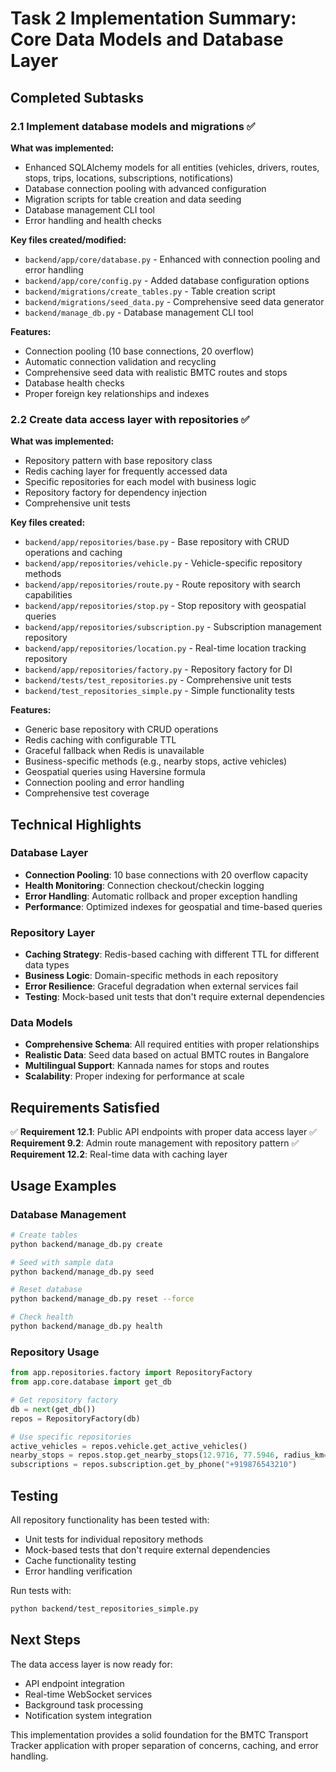 # Task 2 Implementation Summary: Core Data Models and Database Layer

## Completed Subtasks

### 2.1 Implement database models and migrations ✅

**What was implemented:**
- Enhanced SQLAlchemy models for all entities (vehicles, drivers, routes, stops, trips, locations, subscriptions, notifications)
- Database connection pooling with advanced configuration
- Migration scripts for table creation and data seeding
- Database management CLI tool
- Error handling and health checks

**Key files created/modified:**
- `backend/app/core/database.py` - Enhanced with connection pooling and error handling
- `backend/app/core/config.py` - Added database configuration options
- `backend/migrations/create_tables.py` - Table creation script
- `backend/migrations/seed_data.py` - Comprehensive seed data generator
- `backend/manage_db.py` - Database management CLI tool

**Features:**
- Connection pooling (10 base connections, 20 overflow)
- Automatic connection validation and recycling
- Comprehensive seed data with realistic BMTC routes and stops
- Database health checks
- Proper foreign key relationships and indexes

### 2.2 Create data access layer with repositories ✅

**What was implemented:**
- Repository pattern with base repository class
- Redis caching layer for frequently accessed data
- Specific repositories for each model with business logic
- Repository factory for dependency injection
- Comprehensive unit tests

**Key files created:**
- `backend/app/repositories/base.py` - Base repository with CRUD operations and caching
- `backend/app/repositories/vehicle.py` - Vehicle-specific repository methods
- `backend/app/repositories/route.py` - Route repository with search capabilities
- `backend/app/repositories/stop.py` - Stop repository with geospatial queries
- `backend/app/repositories/subscription.py` - Subscription management repository
- `backend/app/repositories/location.py` - Real-time location tracking repository
- `backend/app/repositories/factory.py` - Repository factory for DI
- `backend/tests/test_repositories.py` - Comprehensive unit tests
- `backend/test_repositories_simple.py` - Simple functionality tests

**Features:**
- Generic base repository with CRUD operations
- Redis caching with configurable TTL
- Graceful fallback when Redis is unavailable
- Business-specific methods (e.g., nearby stops, active vehicles)
- Geospatial queries using Haversine formula
- Connection pooling and error handling
- Comprehensive test coverage

## Technical Highlights

### Database Layer
- **Connection Pooling**: 10 base connections with 20 overflow capacity
- **Health Monitoring**: Connection checkout/checkin logging
- **Error Handling**: Automatic rollback and proper exception handling
- **Performance**: Optimized indexes for geospatial and time-based queries

### Repository Layer
- **Caching Strategy**: Redis-based caching with different TTL for different data types
- **Business Logic**: Domain-specific methods in each repository
- **Error Resilience**: Graceful degradation when external services fail
- **Testing**: Mock-based unit tests that don't require external dependencies

### Data Models
- **Comprehensive Schema**: All required entities with proper relationships
- **Realistic Data**: Seed data based on actual BMTC routes in Bangalore
- **Multilingual Support**: Kannada names for stops and routes
- **Scalability**: Proper indexing for performance at scale

## Requirements Satisfied

✅ **Requirement 12.1**: Public API endpoints with proper data access layer
✅ **Requirement 9.2**: Admin route management with repository pattern
✅ **Requirement 12.2**: Real-time data with caching layer

## Usage Examples

### Database Management
```bash
# Create tables
python backend/manage_db.py create

# Seed with sample data
python backend/manage_db.py seed

# Reset database
python backend/manage_db.py reset --force

# Check health
python backend/manage_db.py health
```

### Repository Usage
```python
from app.repositories.factory import RepositoryFactory
from app.core.database import get_db

# Get repository factory
db = next(get_db())
repos = RepositoryFactory(db)

# Use specific repositories
active_vehicles = repos.vehicle.get_active_vehicles()
nearby_stops = repos.stop.get_nearby_stops(12.9716, 77.5946, radius_km=1.0)
subscriptions = repos.subscription.get_by_phone("+919876543210")
```

## Testing
All repository functionality has been tested with:
- Unit tests for individual repository methods
- Mock-based tests that don't require external dependencies
- Cache functionality testing
- Error handling verification

Run tests with:
```bash
python backend/test_repositories_simple.py
```

## Next Steps
The data access layer is now ready for:
- API endpoint integration
- Real-time WebSocket services
- Background task processing
- Notification system integration

This implementation provides a solid foundation for the BMTC Transport Tracker application with proper separation of concerns, caching, and error handling.